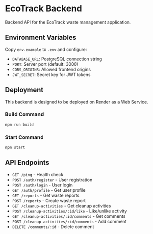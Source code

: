 # EcoTrack Backend

Backend API for the EcoTrack waste management application.

## Environment Variables

Copy `env.example` to `.env` and configure:

- `DATABASE_URL`: PostgreSQL connection string
- `PORT`: Server port (default: 3000)
- `CORS_ORIGINS`: Allowed frontend origins
- `JWT_SECRET`: Secret key for JWT tokens

## Deployment

This backend is designed to be deployed on Render as a Web Service.

### Build Command
```bash
npm run build
```

### Start Command
```bash
npm start
```

## API Endpoints

- `GET /ping` - Health check
- `POST /auth/register` - User registration
- `POST /auth/login` - User login
- `GET /auth/profile` - Get user profile
- `GET /reports` - Get waste reports
- `POST /reports` - Create waste report
- `GET /cleanup-activities` - Get cleanup activities
- `POST /cleanup-activities/:id/like` - Like/unlike activity
- `GET /cleanup-activities/:id/comments` - Get comments
- `POST /cleanup-activities/:id/comments` - Add comment
- `DELETE /comments/:id` - Delete comment
